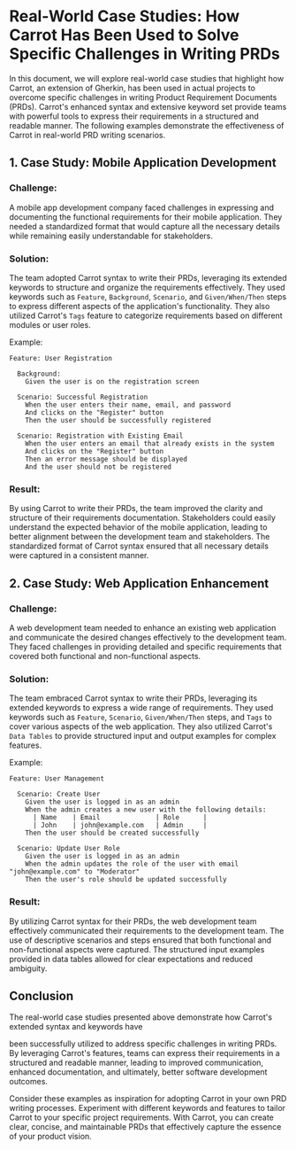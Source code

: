 # Real-World Case Studies: How Carrot Has Been Used to Solve Specific Challenges in Writing PRDs

In this document, we will explore real-world case studies that highlight how Carrot, an extension of Gherkin, has been used in actual projects to overcome specific challenges in writing Product Requirement Documents (PRDs). Carrot's enhanced syntax and extensive keyword set provide teams with powerful tools to express their requirements in a structured and readable manner. The following examples demonstrate the effectiveness of Carrot in real-world PRD writing scenarios.

## 1. Case Study: Mobile Application Development

### Challenge:
A mobile app development company faced challenges in expressing and documenting the functional requirements for their mobile application. They needed a standardized format that would capture all the necessary details while remaining easily understandable for stakeholders.

### Solution:
The team adopted Carrot syntax to write their PRDs, leveraging its extended keywords to structure and organize the requirements effectively. They used keywords such as `Feature`, `Background`, `Scenario`, and `Given/When/Then` steps to express different aspects of the application's functionality. They also utilized Carrot's `Tags` feature to categorize requirements based on different modules or user roles.

Example:
```gherkin
Feature: User Registration

  Background:
    Given the user is on the registration screen

  Scenario: Successful Registration
    When the user enters their name, email, and password
    And clicks on the "Register" button
    Then the user should be successfully registered

  Scenario: Registration with Existing Email
    When the user enters an email that already exists in the system
    And clicks on the "Register" button
    Then an error message should be displayed
    And the user should not be registered
```

### Result:
By using Carrot to write their PRDs, the team improved the clarity and structure of their requirements documentation. Stakeholders could easily understand the expected behavior of the mobile application, leading to better alignment between the development team and stakeholders. The standardized format of Carrot syntax ensured that all necessary details were captured in a consistent manner.

## 2. Case Study: Web Application Enhancement

### Challenge:
A web development team needed to enhance an existing web application and communicate the desired changes effectively to the development team. They faced challenges in providing detailed and specific requirements that covered both functional and non-functional aspects.

### Solution:
The team embraced Carrot syntax to write their PRDs, leveraging its extended keywords to express a wide range of requirements. They used keywords such as `Feature`, `Scenario`, `Given/When/Then` steps, and `Tags` to cover various aspects of the web application. They also utilized Carrot's `Data Tables` to provide structured input and output examples for complex features.

Example:
```gherkin
Feature: User Management

  Scenario: Create User
    Given the user is logged in as an admin
    When the admin creates a new user with the following details:
      | Name    | Email              | Role      |
      | John    | john@example.com   | Admin     |
    Then the user should be created successfully

  Scenario: Update User Role
    Given the user is logged in as an admin
    When the admin updates the role of the user with email "john@example.com" to "Moderator"
    Then the user's role should be updated successfully
```

### Result:
By utilizing Carrot syntax for their PRDs, the web development team effectively communicated their requirements to the development team. The use of descriptive scenarios and steps ensured that both functional and non-functional aspects were captured. The structured input examples provided in data tables allowed for clear expectations and reduced ambiguity.

## Conclusion

The real-world case studies presented above demonstrate how Carrot's extended syntax and keywords have

 been successfully utilized to address specific challenges in writing PRDs. By leveraging Carrot's features, teams can express their requirements in a structured and readable manner, leading to improved communication, enhanced documentation, and ultimately, better software development outcomes.

Consider these examples as inspiration for adopting Carrot in your own PRD writing processes. Experiment with different keywords and features to tailor Carrot to your specific project requirements. With Carrot, you can create clear, concise, and maintainable PRDs that effectively capture the essence of your product vision.